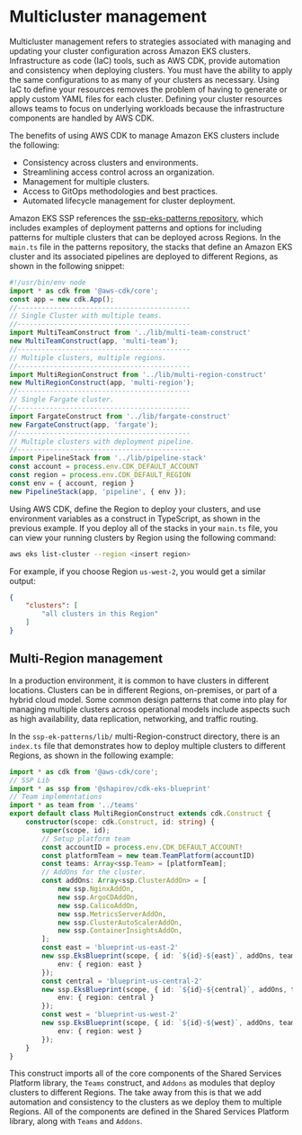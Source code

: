 # Multicluster management

Multicluster management refers to strategies associated with managing and updating your cluster configuration across Amazon EKS clusters. Infrastructure as code (IaC) tools, such as AWS CDK, provide automation and consistency when deploying clusters. You must have the ability to apply the same configurations to as many of your clusters as necessary. Using IaC to define your resources removes the problem of having to generate or apply custom YAML files for each cluster. Defining your cluster resources allows teams to focus on underlying workloads because the infrastructure components are handled by AWS CDK. 

The benefits of using AWS CDK to manage Amazon EKS clusters include the following:

- Consistency across clusters and environments.
- Streamlining access control across an organization.
- Management for multiple clusters.
- Access to GitOps methodologies and best practices.
- Automated lifecycle management for cluster deployment.

Amazon EKS SSP references the [ssp-eks-patterns repository](https://github.com/aws-samples/ssp-eks-patterns), which includes examples of deployment patterns and options for including patterns for multiple clusters that can be deployed across Regions. In the `main.ts` file in the patterns repository, the stacks that define an Amazon EKS cluster and its associated pipelines are deployed to different Regions, as shown in the following snippet:

```typescript
#!/usr/bin/env node
import * as cdk from '@aws-cdk/core';
const app = new cdk.App();
//-------------------------------------------
// Single Cluster with multiple teams.
//-------------------------------------------
import MultiTeamConstruct from '../lib/multi-team-construct'
new MultiTeamConstruct(app, 'multi-team');
//-------------------------------------------
// Multiple clusters, multiple regions.
//-------------------------------------------
import MultiRegionConstruct from '../lib/multi-region-construct'
new MultiRegionConstruct(app, 'multi-region');
//-------------------------------------------
// Single Fargate cluster.
//-------------------------------------------
import FargateConstruct from '../lib/fargate-construct'
new FargateConstruct(app, 'fargate');
//-------------------------------------------
// Multiple clusters with deployment pipeline.
//-------------------------------------------
import PipelineStack from '../lib/pipeline-stack'
const account = process.env.CDK_DEFAULT_ACCOUNT
const region = process.env.CDK_DEFAULT_REGION
const env = { account, region }
new PipelineStack(app, 'pipeline', { env });
```

Using AWS CDK, define the Region to deploy your clusters, and use environment variables as a construct in TypeScript, as shown in the previous example. If you deploy all of the stacks in your `main.ts` file, you can view your running clusters by Region using the following command:

```bash
aws eks list-cluster --region <insert region>
```

For example, if you choose Region `us-west-2`, you would get a similar output:
```json
{
    "clusters": [
        "all clusters in this Region"
    ]
}
```

## Multi-Region management 

In a production environment, it is common to have clusters in different locations. Clusters can be in different Regions, on-premises, or part of a hybrid cloud model. Some common design patterns that come into play for managing multiple clusters across operational models include aspects such as high availability, data replication, networking, and traffic routing.

In the `ssp-ek-patterns/lib/` multi-Region-construct directory, there is an `index.ts` file that demonstrates how to deploy multiple clusters to different Regions, as shown in the following example:

```typescript
import * as cdk from '@aws-cdk/core';
// SSP Lib
import * as ssp from '@shapirov/cdk-eks-blueprint'
// Team implementations
import * as team from '../teams'
export default class MultiRegionConstruct extends cdk.Construct {
    constructor(scope: cdk.Construct, id: string) {
        super(scope, id);
        // Setup platform team
        const accountID = process.env.CDK_DEFAULT_ACCOUNT!
        const platformTeam = new team.TeamPlatform(accountID)
        const teams: Array<ssp.Team> = [platformTeam];
        // AddOns for the cluster.
        const addOns: Array<ssp.ClusterAddOn> = [
            new ssp.NginxAddOn,
            new ssp.ArgoCDAddOn,
            new ssp.CalicoAddOn,
            new ssp.MetricsServerAddOn,
            new ssp.ClusterAutoScalerAddOn,
            new ssp.ContainerInsightsAddOn,
        ];
        const east = 'blueprint-us-east-2'
        new ssp.EksBlueprint(scope, { id: `${id}-${east}`, addOns, teams }, {
            env: { region: east }
        });
        const central = 'blueprint-us-central-2'
        new ssp.EksBlueprint(scope, { id: `${id}-${central}`, addOns, teams }, {
            env: { region: central }
        });
        const west = 'blueprint-us-west-2'
        new ssp.EksBlueprint(scope, { id: `${id}-${west}`, addOns, teams }, {
            env: { region: west }
        });
    }
}
```
This construct imports all of the core components of the Shared Services Platform library, the `Teams` construct, and `Addons` as modules that deploy clusters to different Regions. The take away from this is that we add automation and consistency to the clusters as we deploy them to multiple Regions. All of the components are defined in the Shared Services Platform library, along with `Teams` and `Addons`. 